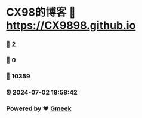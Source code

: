 # CX98的博客 :link: https://CX9898.github.io 
### :page_facing_up: [2](https://CX9898.github.io/tag.html) 
### :speech_balloon: 0 
### :hibiscus: 10359 
### :alarm_clock: 2024-07-02 18:58:42 
### Powered by :heart: [Gmeek](https://github.com/Meekdai/Gmeek)
